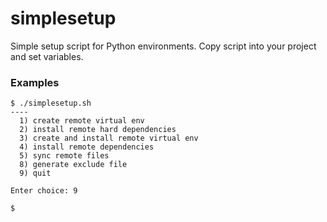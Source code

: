 simplesetup
===========

Simple setup script for Python environments. Copy script into your project and set variables.

### Examples
```
$ ./simplesetup.sh 
----
  1) create remote virtual env
  2) install remote hard dependencies
  3) create and install remote virtual env
  4) install remote dependencies
  5) sync remote files
  8) generate exclude file
  9) quit

Enter choice: 9

$
```

